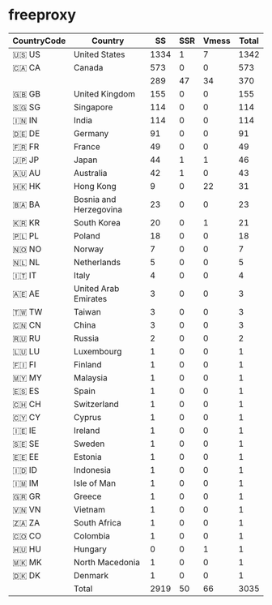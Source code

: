 # freeproxy

|CountryCode|Country|SS|SSR|Vmess|Total|
|  ----  | ----  |  ----  | ----  |  ----  | ----  |
|🇺🇸 US|United States|1334|1|7|1342|
|🇨🇦 CA|Canada|573|0|0|573|
| ||289|47|34|370|
|🇬🇧 GB|United Kingdom|155|0|0|155|
|🇸🇬 SG|Singapore|114|0|0|114|
|🇮🇳 IN|India|114|0|0|114|
|🇩🇪 DE|Germany|91|0|0|91|
|🇫🇷 FR|France|49|0|0|49|
|🇯🇵 JP|Japan|44|1|1|46|
|🇦🇺 AU|Australia|42|1|0|43|
|🇭🇰 HK|Hong Kong|9|0|22|31|
|🇧🇦 BA|Bosnia and Herzegovina|23|0|0|23|
|🇰🇷 KR|South Korea|20|0|1|21|
|🇵🇱 PL|Poland|18|0|0|18|
|🇳🇴 NO|Norway|7|0|0|7|
|🇳🇱 NL|Netherlands|5|0|0|5|
|🇮🇹 IT|Italy|4|0|0|4|
|🇦🇪 AE|United Arab Emirates|3|0|0|3|
|🇹🇼 TW|Taiwan|3|0|0|3|
|🇨🇳 CN|China|3|0|0|3|
|🇷🇺 RU|Russia|2|0|0|2|
|🇱🇺 LU|Luxembourg|1|0|0|1|
|🇫🇮 FI|Finland|1|0|0|1|
|🇲🇾 MY|Malaysia|1|0|0|1|
|🇪🇸 ES|Spain|1|0|0|1|
|🇨🇭 CH|Switzerland|1|0|0|1|
|🇨🇾 CY|Cyprus|1|0|0|1|
|🇮🇪 IE|Ireland|1|0|0|1|
|🇸🇪 SE|Sweden|1|0|0|1|
|🇪🇪 EE|Estonia|1|0|0|1|
|🇮🇩 ID|Indonesia|1|0|0|1|
|🇮🇲 IM|Isle of Man|1|0|0|1|
|🇬🇷 GR|Greece|1|0|0|1|
|🇻🇳 VN|Vietnam|1|0|0|1|
|🇿🇦 ZA|South Africa|1|0|0|1|
|🇨🇴 CO|Colombia|1|0|0|1|
|🇭🇺 HU|Hungary|0|0|1|1|
|🇲🇰 MK|North Macedonia|1|0|0|1|
|🇩🇰 DK|Denmark|1|0|0|1|
||Total|2919|50|66|3035|
